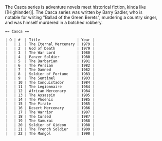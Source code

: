 <!-- njnmdoc: title="Casca"  -->

The Casca series is adventure novels meet historical fiction, kinda like [[Highlander]].
The Casca series was written by Barry Sadler, who is notable for writing "Ballad of the Green Berets", murdering a country singer, and was himself murdered in a botched robbery.


```
== Casca ==

| O | #  | Title                 | Year |
|   | 1  | The Eternal Mercenary | 1979 |
|   | 2  | God of Death          | 1979 |
|   | 3  | The War Lord          | 1980 |
|   | 4  | Panzer Soldier        | 1980 |
|   | 5  | The Barbarian         | 1981 |
|   | 6  | The Persian           | 1982 |
|   | 7  | The Damned            | 1982 |
|   | 8  | Soldier of Fortune    | 1983 |
|   | 9  | The Sentinel          | 1983 |
|   | 10 | The Conquistador      | 1984 |
|   | 11 | The Legionnaire       | 1984 |
|   | 12 | African Mercenary     | 1984 |
|   | 13 | The Assassin          | 1985 |
|   | 14 | The Phoenix           | 1985 |
|   | 15 | The Pirate            | 1985 |
|   | 16 | Desert Mercenary      | 1986 |
|   | 17 | The Warrior           | 1987 |
|   | 18 | The Cursed            | 1987 |
|   | 19 | The Samurai           | 1988 |
|   | 20 | Soldier of Gideon     | 1988 |
|   | 21 | The Trench Soldier    | 1989 |
|   | 22 | The Mongol            | 1990 |
```


